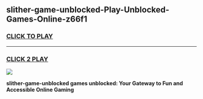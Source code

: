 
## slither-game-unblocked-Play-Unblocked-Games-Online-z66f1
<h3>
<a href="https://premium76.site?title=slither-game-unblocked&ref=25A">CLICK TO PLAY</a></h3>
<hr>

<h3>
<a href="https://premium76.site?title=slither-game-unblocked&ref=25A">CLICK 2 PLAY</a>
  
</h3>

<a href="https://premium76.site?title=slither-game-unblocked&ref=25A"><img src="https://clearcache.store/games.png"></a>


**slither-game-unblocked games unblocked: Your Gateway to Fun and Accessible Online Gaming**
